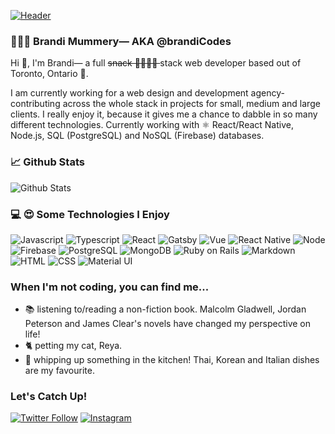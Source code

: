 
[![Header](https://media-exp1.licdn.com/dms/image/C4E16AQHpER4hEJGZFg/profile-displaybackgroundimage-shrink_350_1400/0/1622392375763?e=1646870400&v=beta&t=deOdwEUd8Rv8uQ7g2IlQYffffYbU0KzU9zzqNhwG0bo "Link to Brandi.Codes Portfolio")](https://brandi.codes)

### 👩🏼‍💻 Brandi Mummery— AKA @brandiCodes
Hi 👋, I'm Brandi— a full <s>snack  🌮🍣🍕🥓 </s>  stack web developer based out of Toronto, Ontario 🍁. 

 I am currently working for a web design and development agency- contributing across the whole stack in projects for small, medium and large clients. I really enjoy it, because it gives me a chance to dabble in so many different technologies. Currently working with ⚛️ React/React Native, Node.js, SQL (PostgreSQL) and NoSQL (Firebase) databases.
### 📈 Github Stats
![Github Stats](https://github-readme-stats.vercel.app/api?username=bmumz&theme=blue-green)

### 💻 😍 Some Technologies I Enjoy  

![Javascript](https://img.shields.io/badge/JavaScript-F7DF1E?style=for-the-badge&logo=javascript&logoColor=black)
![Typescript](https://img.shields.io/badge/TypeScript-007ACC?style=for-the-badge&logo=typescript&logoColor=white)
![React](https://img.shields.io/badge/React-20232A?style=for-the-badge&logo=react&logoColor=61DAFB)
![Gatsby](https://img.shields.io/badge/Gatsby-663399?style=for-the-badge&logo=gatsby&logoColor=white)
![Vue](https://img.shields.io/badge/Vue.js-35495E?style=for-the-badge&logo=vue.js&logoColor=4FC08)
![React Native](https://img.shields.io/badge/React_Native-20232A?style=for-the-badge&logo=react&logoColor=61DAFB)
![Node](https://img.shields.io/badge/Node.js-43853D?style=for-the-badge&logo=node.js&logoColor=white)
![Firebase](https://img.shields.io/badge/Firebase-F6820D?style=for-the-badge&logo=firebase&logoColor=white)
![PostgreSQL](https://img.shields.io/badge/PostgreSQL-316192?style=for-the-badge&logo=postgresql&logoColor=white)
![MongoDB](https://img.shields.io/badge/MongoDB-4EA94B?style=for-the-badge&logo=mongodb&logoColor=white)
![Ruby on Rails](https://img.shields.io/badge/Ruby_on_Rails-CC0000?style=for-the-badge&logo=ruby-on-rails&logoColor=white)
![Markdown](https://img.shields.io/badge/Markdown-000000?style=for-the-badge&logo=markdown&logoColor=white)
![HTML](https://img.shields.io/badge/HTML5-E34F26?style=for-the-badge&logo=html5&logoColor=white)
![CSS](https://img.shields.io/badge/CSS-239120?&style=for-the-badge&logo=css3&logoColor=white)
![Material UI](https://img.shields.io/badge/Material--UI-0081CB?style=for-the-badge&logo=material-ui&logoColor=white)

### When I'm not coding, you can find me...

-   📚 listening to/reading a non-fiction book. Malcolm Gladwell, Jordan Peterson and James Clear's novels have changed my perspective on life!
-   🐈 petting my cat, Reya.
-   🍲 whipping up something in the kitchen! Thai, Korean and Italian dishes are my favourite.

### Let's Catch Up!
[![Twitter Follow](https://img.shields.io/twitter/follow/brandicodes?color=%23000000)](https://www.twitter.com/brandicodes)
[![Instagram](https://img.shields.io/badge/@brandicodes-E4405F?style=for-the-badge&logo=instagram&logoColor=white)](https://www.instagram.com/brandicodes)